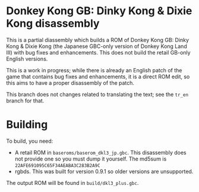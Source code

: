 # Donkey Kong GB: Dinky Kong & Dixie Kong disassembly

This is a partial diassembly which builds a ROM of Donkey Kong GB: Dinky Kong & Dixie Kong (the Japanese GBC-only version of Donkey Kong Land III) with bug fixes and enhancements. This does not build the retail GB-only English versions.

This is a work in progress; while there is already an English patch of the game that contains bug fixes and enhancements, it is a direct ROM edit, so this aims to have a proper disassembly of the patch.

This branch does not changes related to translating the text; see the `tr_en` branch for that.

# Building

To build, you need:

- A retail ROM in `baseroms/baserom_dkl3_jp.gbc`. This disassembly does not provide one so you must dump it yourself. The md5sum is `22AFE691095C65F34AEABA3C283B2A9C`
- rgbds. This was built for version 0.9.1 so older versions are unsupported.

The output ROM will be found in `build/dkl3_plus.gbc`.
